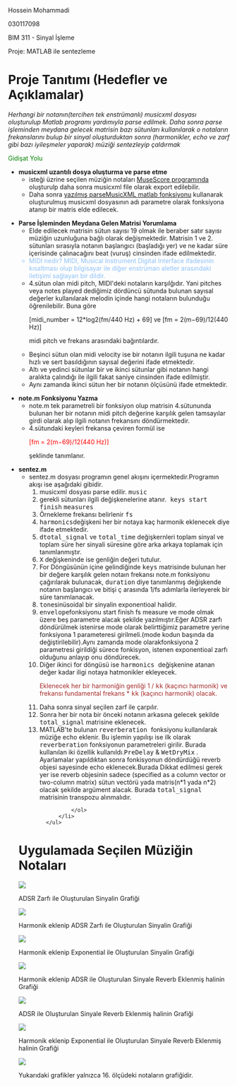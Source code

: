 <p>Hossein Mohammadi</p>
<p>030117098</p>
<p>BIM 311 - Sinyal İşleme</p>
<p>Proje: MATLAB ile sentezleme</p>


# Proje Tanıtımı (Hedefler ve Açıklamalar)
<p><i>Herhangi bir notanın(tercihen tek enstrümanlı) musicxml dosyası oluşturulup Matlab programı yardımıyla parse edilmek. Daha sonra parse işleminden meydana gelecek matrisin bazı sütunları kullanılarak o notaların frekanslarını bulup bir sinyal oluşturduktan sonra (harmonikler, echo ve zarf gibi bazı iyileşmeler yaparak) müziği sentezleyip çaldırmak</i>
<p style="color:green  ;font:34px">Gidişat Yolu</p>
<ul>
  <li><b>musicxml uzantılı dosya oluşturma ve parse etme</b>
      <ul>
          <li>isteği üzrine seçilen müziğin notaları <a href="https://musescore.org/tr">MuseScore programında</a>  oluşturulp daha sonra musicxml file olarak export edilebilir.</li>
          <li>
            Daha sonra <a href="https://gist.github.com/fabiozeh/62018d04ee9f507bf800d157e89c579f">yazılmış parseMusicXML matlab fonksiyonu</a> kullanarak oluşturulmuş musicxml dosyasının adı parametre olarak fonksiyona atanıp bir matris elde edilecek. 
          </li>
      </ul>
  </li>
</ul>

<ul>
  <li><b>Parse İşleminden Meydana Gelen Matrisi Yorumlama</b>
      <ul>
          <li>
    Elde edilecek matrisin sütun sayısı 19 olmak ile beraber satır sayısı müziğin uzunluğuna bağlı olarak değişmektedir.
    Matrisin 1 ve 2. sütunları sırasıyla notanın başlangıcı (başladığı yer) ve ne kadar süre içerisinde çalınacağını beat (vuruş) cinsinden ifade edilmektedir.
          </li>
          <li style="color:   #8dc0f9   ">
             MIDI nedir? MIDI,  Musical Instrument Digital Interface ifadesinin kısaltması olup bilgisayar ile diğer enstrüman aletler arasındaki iletişimi sağlayan bir dildir.
          </li>
            <li>
              4.sütun olan midi pitch, MIDI'deki notaların karşılğıdır. Yani pitches veya notes played dediğimiz dördüncü sütunda bulunan sayısal  değerler kullanılarak melodin içinde hangi notaların bulunduğu öğrenilebilir. 
              Buna göre <p>
        [midi_number  =  12*log2(fm/440 Hz) + 69]     ve    [fm  =  2(m−69)/12(440 Hz)]
        </p><p>
        midi pitch ve frekans arasındaki bağıntılardır.</p>
          </li>  
          <li>
              Beşinci sütun olan midi velocity ise bir notanın ilgili tuşuna ne kadar hızlı ve sert basıldığının sayısal değerini ifade etmektedir.
          </li>    
          <li>
            Altı ve yedinci sütunlar bir ve ikinci sütunlar gibi notanın hangi aralıkta çalındığı ile ilgili fakat saniye cinsinden ifade edilmiştir.
          </li>
          <li>
              Aynı zamanda ikinci sütun her bir notanın ölçüsünü ifade etmektedir.
          </li>
      </ul>
  </li>
</ul>

<ul>
  <li><b>note.m Fonksiyonu Yazma</b>
      <ul>
          <li>
            note.m  tek parametreli bir fonksiyon olup matrisin 4.sütununda bulunan her bir notanın midi pitch değerine karşılık gelen tamsayılar girdi olarak alıp ilgili notanın frekansını döndürmektedir.
          </li>
          <li>
              4.sütundaki keyleri frekansa çeviren formül ise <p style="color:red">
              [fm  =  2(m−69)/12(440 Hz)]</p><p>
              şeklinde tanımlanır.
          </li>
      </ul>
  </li>
</ul>


<ul>
  <li><b>sentez.m</b>
      <ul>
          <li>
            sentez.m dosyası programın genel akışını içermektedir.Programın akışı ise aşağıdaki gibidir.
              <ol>
                  <li>
                      musicxml dosyası parse edilir. <kbd>music</kbd> 
                  </li>
                  <li>
                      gerekli sütunları ilgili değişkenelerine atanır.<kbd> keys</kbd><kbd> start</kbd> <kbd>finish</kbd> <kbd>measures</kbd>
                  </li>
                  <li>
                      Örnekleme frekansı belirlenir <kbd>fs</kbd>
                  </li>
                  <li>
                      <kbd>harmonics</kbd>değişkeni her bir notaya kaç harmonik eklenecek diye ifade etmektedir.
                  </li>
                  <li>
                      <kbd>dtotal_signal</kbd> ve <kbd>total_time</kbd> değişkernleri toplam sinyal ve toplam süre her sinyali süresine göre arka arkaya toplamak için tanımlanmıştır.
                  </li>
                  <li>
                      <kbd>X</kbd> değişkeninde ise genliğin değeri tutulur.
                  </li>
                  <li>
                      For Döngüsünün içine gelindiğinde 
                      <kbd>keys</kbd> matrisinde bulunan her bir değere karşılık gelen notaın frekansı note.m fonksiyonu çağırılarak bulunacak, <kbd>duration</kbd> diye tanımlanmış değişkende notanın başlangıcı ve bitişi ç
                      arasında 1/fs adımlarla ilerleyerek bir süre tanımlanacak.
                  </li>
                  <li>
                      <kbd>tone</kbd>sinüsoidal bir sinyalin exponentioal halidir.
                  </li>
                  <li>
                      <kbd>envelope</kbd>fonksiyonu start finish fs  measure ve mode olmak üzere beş parametre alacak şekilde     yazılmıştır.Eğer ADSR zarfı döndürülmek istenirse mode olarak belirttiğimiz parametre yerine fonksiyona 1 parameteresi girilmeli.(mode kodun başında da değiştirilebilir).Aynı zamanda mode olarakfonksiyona 2 parametresi girildiği sürece fonkisyon, istenen exponentioal zarfı olduğunu anlayıp onu döndürecek.
                  </li>
                  <li>
                      Diğer ikinci for döngüsü ise <kbd>harmonics </kbd>değişkenine atanan değer kadar iligi notaya hatmonikler ekleyecek. 
                      <p style="color: brown">Eklenecek her bir harmoniğin genliği 1 / <kbd>kk</kbd> (kaçıncı harmonik) ve frekansı fundamental frekans * <kbd>kk</kbd> (kaçıncı harmonik) olacak.</p>
                  </li>
                  <li>
                      Daha sonra sinyal seçilen zarf ile çarpılır.
                  </li>
                  <li>
                      Sonra her bir nota bir önceki notanın arkasına gelecek şekilde <kbd> total_signal</kbd> matrisine eklenecek.
                  </li>
                  <li>
                      MATLAB'te bulunan <kbd>reverberation </kbd> fonksiyonu kullanılarak müziğe echo eklenir. Bu işlemin yapılışı ise ilk olarak <kbd>reverberation</kbd> fonksiyonun parametreleri girilir. Burada kullanılan iki özellik kullanıldı.<kbd>PreDelay</kbd> & <kbd>WetDryMix</kbd>
                      . Ayarlamalar yapıldıktan sonra fonkisyonun döndürdüğü reverb objesi sayesinde echo eklenecek.Burada Dikkat edilmesi gerek yer ise reverb objesinin sadece (specified as a column vector or two-column matrix)
                      sütun vectörü yada   matris(n*1 yada n*2) olacak şekilde argüment alacak. Burada <kbd>total_signal</kbd> matrisinin transpozu alınmalıdır. 
                  </li>
                  
              </ol>
          </li>
      </ul>
  </li>
</ul>



<h1>Uygulamada Seçilen Müziğin Notaları</h1>
<img src="muzik/nota.png"></img>

<p>ADSR Zarfı ile Oluşturulan Sinyalin Grafiği</p>
<img src="muzik/A.jpg"></img>

<p>Harmonik eklenip ADSR Zarfı ile Oluşturulan Sinyalin Grafiği</p>
<img src="muzik/H_A.jpg"></img>

<p>Harmonik eklenip Exponential ile Oluşturulan Sinyalin Grafiği</p>
<img src="muzik/EXP_H.jpg"></img>

<p>Harmonik eklenip ADSR ile Oluşturulan Sinyale Reverb Eklenmiş halinin Grafiği</p>
<img src="muzik/H_R_A.jpg"></img>

<p>ADSR ile Oluşturulan Sinyale Reverb Eklenmiş halinin Grafiği</p>
<img src="muzik/R_A.jpg"></img>

<p>Harmonik eklenip Exponential ile Oluşturulan Sinyale Reverb Eklenmiş halinin Grafiği</p>
<img src="muzik/EXP_H_R.jpg"></img>

<p> Yukarıdaki grafikler yalnızca 16. ölçüdeki notaların grafiğidir.</p>



